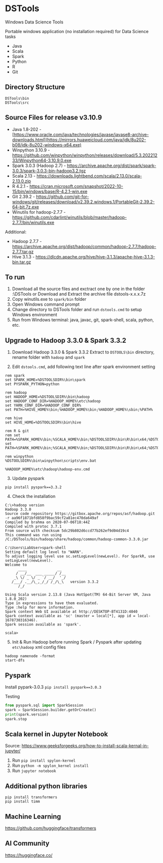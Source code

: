 # DSTools

Windows Data Science Tools

Portable windows application (no installation required) for Data Science tasks
* Java
* Scala
* Spark
* Python
* R
* Git


## Directory Structure
```
DSTools\bin
DSTools\src
```

## Source Files for release v3.10.9
* Java 1.8-202 - [https://www.oracle.com/java/technologies/javase/javase8-archive-downloads.html](https://mirrors.huaweicloud.com/java/jdk/8u202-b08/jdk-8u202-windows-x64.exe)
* Winpython 3.10.9 - https://github.com/winpython/winpython/releases/download/5.3.20221233/Winpython64-3.10.9.0.exe
* Spark 3.0.3 (Hadoop 2.7) - https://archive.apache.org/dist/spark/spark-3.0.3/spark-3.0.3-bin-hadoop3.2.tgz
* Scala 2.13 - https://downloads.lightbend.com/scala/2.13.0/scala-2.13.0.zip
* R 4.2.1 - https://cran.microsoft.com/snapshot/2022-10-15/bin/windows/base/R-4.2.1-win.exe
* Git 2.39.2 - https://github.com/git-for-windows/git/releases/download/v2.39.2.windows.1/PortableGit-2.39.2-64-bit.7z.exe
* Winutils for hadoop-2.7.7 - https://github.com/cdarlint/winutils/blob/master/hadoop-2.7.7/bin/winutils.exe

Additional:
* Hadoop 2.7.7 - https://archive.apache.org/dist/hadoop/common/hadoop-2.7.7/hadoop-2.7.7.tar.gz
* Hive 3.1.3 - https://dlcdn.apache.org/hive/hive-3.1.3/apache-hive-3.1.3-bin.tar.gz

## To run
1. Download all the source files and exctract one by one in the folder <Drive>:\DSTools or Download and Extract the archive file dstools-x.x.x.7z
2. Copy winutils.exe to `spark/bin` folder
3. Open Windows command prompt
4. Change directory to DSTools folder and run `dstools.cmd` to setup Windows environment
5. Run from Windows terminal: java, javac, git, spark-shell, scala, python, etc. 

## Upgrade to Hadoop 3.3.0 & Spark 3.3.2
  
1. Download Hadoop 3.3.0 & Spark 3.3.2
Extract to `DSTOOLS\bin` directory, rename folder with `hadoop` and `spark`

2. Edit `dstools.cmd`, add following text line after spark environment setting
```
rem spark
set SPARK_HOME=%DSTOOLSDIR%\bin\spark
set PYSPARK_PYTHON=python

rem hadoop
set HADOOP_HOME=%DSTOOLSDIR%\bin\hadoop
set HADOOP_CONF_DIR=%HADOOP_HOME%\etc\hadoop
set YARN_CONF_DIR=%HADOOP_CONF_DIR%
set PATH=%HIVE_HOME%\bin;%HADOOP_HOME%\bin;%HADOOP_HOME%\sbin;%PATH%

rem hive
set HIVE_HOME=%DSTOOLSDIR%\bin\hive

rem R & git
rem set PATH=%SPARK_HOME%\bin;%SCALA_HOME%\bin;%DSTOOLSDIR%\bin\R\bin\x64;%DSTOOLSDIR%\bin\winpython\scripts;%PATH%
set PATH=%SPARK_HOME%\bin;%SCALA_HOME%\bin;%DSTOOLSDIR%\bin\R\bin\x64;%DSTOOLSDIR%\bin\git;%DSTOOLSDIR%\bin\git\bin;%PATH%

rem winpython
%DSTOOLSDIR%\bin\winpython\scripts\env.bat

%HADOOP_HOME%\etc\hadoop\hadoop-env.cmd
```

3. Update pyspark
```
pip install pyspark==3.3.2
```

4. Check the installation
```
C:\>hadoop version
Hadoop 3.3.0
Source code repository https://gitbox.apache.org/repos/asf/hadoop.git -r aa96f1871bfd858f9bac59cf2a81ec470da649af
Compiled by brahma on 2020-07-06T18:44Z
Compiled with protoc 3.7.1
From source with checksum 5dc29b802d6ccd77b262ef9d04d19c4
This command was run using /C:/DSTools/bin/hadoop/share/hadoop/common/hadoop-common-3.3.0.jar

C:\Users\LabUser>spark-shell
Setting default log level to "WARN".
To adjust logging level use sc.setLogLevel(newLevel). For SparkR, use setLogLevel(newLevel).
Welcome to
      ____              __
     / __/__  ___ _____/ /__
    _\ \/ _ \/ _ `/ __/  '_/
   /___/ .__/\_,_/_/ /_/\_\   version 3.3.2
      /_/

Using Scala version 2.13.8 (Java HotSpot(TM) 64-Bit Server VM, Java 1.8.0_202)
Type in expressions to have them evaluated.
Type :help for more information.
Spark context Web UI available at http://DESKTOP-BT4131D:4040
Spark context available as 'sc' (master = local[*], app id = local-1678730316346).
Spark session available as 'spark'.

scala>
```

5. Init & Run Hadoop before running Spark / Pyspark after updating `etc\hadoop` xml config files
```
hadoop namenode -format
start-dfs
```

## Pyspark

Install pypark-3.0.3
`pip install pyspark==3.0.3`

Testing
```python
from pyspark.sql import SparkSession
spark = SparkSession.builder.getOrCreate()
print(spark.version)
spark.stop
```

## Scala kernel in Jupyter Notebook

Source: https://www.geeksforgeeks.org/how-to-install-scala-kernal-in-jupyter/   
1. Run `pip install spylon-kernel`
2. Run `python -m spylon_kernel install`
3. Run `jupyter notebook`

## Additional python libraries

```
pip install transformers
pip install timm
```

## Machine Learning

https://github.com/huggingface/transformers

## AI Community

https://huggingface.co/
